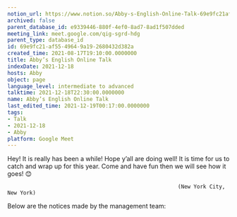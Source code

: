 ```yaml
---
notion_url: https://www.notion.so/Abby-s-English-Online-Talk-69e9fc21af5549649a192680432d382a
archived: false
parent_database_id: e9339446-880f-4ef0-8ad7-8ad1f507dded
meeting_link: meet.google.com/qig-sgrd-hdg
parent_type: database_id
id: 69e9fc21-af55-4964-9a19-2680432d382a
created_time: 2021-08-17T19:10:00.0000000
title: Abby’s English Online Talk
indexDate: 2021-12-18
hosts: Abby
object: page
language_level: intermediate to advanced
talktime: 2021-12-18T22:30:00.0000000
name: Abby’s English Online Talk
last_edited_time: 2021-12-19T00:17:00.0000000
tags:
- Talk
- 2021-12-18
- Abby
platform: Google Meet
---
```


Hey! It is really has been a while! Hope y’all are doing well! It is time for us to catch and wrap up for this year. Come and have fun then we will see how it goes! 😊



                                                          (New York City, New York)



Below are the notices made by the management team:


